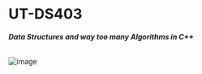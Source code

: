 # UT-DS403
###### **Data Structures and way too many Algorithms in C++**
![image](https://github.com/user-attachments/assets/77d41552-9815-4267-8263-47859feff2c9)
